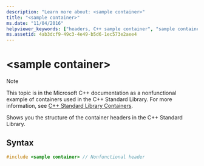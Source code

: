 ```yaml
---
description: "Learn more about: <sample container>"
title: "<sample container>"
ms.date: "11/04/2016"
helpviewer_keywords: ["headers, C++ sample container", "sample container", "container headers"]
ms.assetid: 4ab3dcf9-49c3-4e49-b5d6-1ec573e2aee4
---
```

# &lt;sample container&gt;

> [!NOTE]
> This topic is in the Microsoft C++ documentation as a nonfunctional example of containers used in the C++ Standard Library. For more information, see [C++ Standard Library Containers](../standard-library/stl-containers.md).

Shows you the structure of the container headers in the C++ Standard Library.

## Syntax

```cpp
#include <sample container> // Nonfunctional header
```
